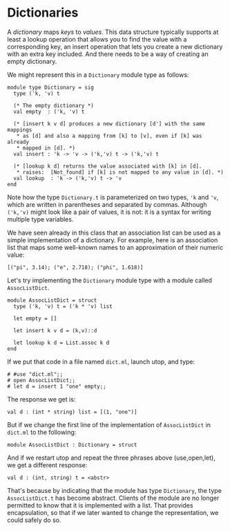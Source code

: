 # Dictionaries

A *dictionary* maps *keys* to *values*.  This data structure typically
supports at least a lookup operation that allows you to find the value
with a corresponding key, an insert operation that lets you create a new
dictionary with an extra key included.  And there needs to be a way of
creating an empty dictionary.

We might represent this in a `Dictionary` module type as follows:

```
module type Dictionary = sig
  type ('k, 'v) t

  (* The empty dictionary *)
  val empty  : ('k, 'v) t

  (* [insert k v d] produces a new dictionary [d'] with the same mappings 
   * as [d] and also a mapping from [k] to [v], even if [k] was already 
   * mapped in [d]. *)
  val insert : 'k -> 'v -> ('k,'v) t -> ('k,'v) t

  (* [lookup k d] returns the value associated with [k] in [d].  
   * raises:  [Not_found] if [k] is not mapped to any value in [d]. *)
  val lookup  : 'k -> ('k,'v) t -> 'v
end
```

Note how the type `Dictionary.t` is parameterized on two types, `'k` and `'v`,
which are written in parentheses and separated by commas.  Although `('k,'v)`
might look like a pair of values, it is not: it is a syntax for writing
multiple type variables.

We have seen already in this class that an association list can be used
as a simple implementation of a dictionary.  For example, here is an 
association list that maps some well-known names to an approximation of 
their numeric value:

```
[("pi", 3.14); ("e", 2.718); ("phi", 1.618)]
```

Let's try implementing the `Dictionary` module type with a module
called `AssocListDict`.

```
module AssocListDict = struct
  type ('k, 'v) t = ('k * 'v) list
  
  let empty = []
  
  let insert k v d = (k,v)::d
  
  let lookup k d = List.assoc k d
end
```

If we put that code in a file named `dict.ml`, launch utop, and type:
```
# #use "dict.ml";;
# open AssocListDict;;
# let d = insert 1 "one" empty;;
```
The response we get is:
```
val d : (int * string) list = [(1, "one")] 
```

But if we change the first line of the implementation of
`AssocListDict` in `dict.ml` to the following:
```
module AssocListDict : Dictionary = struct
```
And if we restart utop and repeat the three phrases above (use,open,let), 
we get a different response:
```
val d : (int, string) t = <abstr>
```

That's because by indicating that the module has type `Dictionary`, the
type `AssocListDict.t` has become abstract.  Clients of the module
are no longer permitted to know that it is implemented with a list.
That provides encapsulation, so that if we later wanted to change
the representation, we could safely do so.

